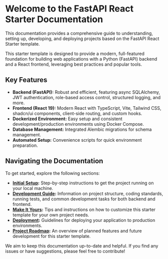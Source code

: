 # Welcome to the FastAPI React Starter Documentation

This documentation provides a comprehensive guide to understanding, setting up, developing, and deploying projects based on the FastAPI React Starter template.

This starter template is designed to provide a modern, full-featured foundation for building web applications with a Python (FastAPI) backend and a React frontend, leveraging best practices and popular tools.

## Key Features

- **Backend (FastAPI):** Robust and efficient, featuring async SQLAlchemy, JWT authentication, role-based access control, structured logging, and more.
- **Frontend (React 19):** Modern React with TypeScript, Vite, Tailwind CSS, shadcn/ui components, client-side routing, and custom hooks.
- **Dockerized Environment:** Easy setup and consistent development/production environments using Docker Compose.
- **Database Management:** Integrated Alembic migrations for schema management.
- **Automated Setup:** Convenience scripts for quick environment preparation.

## Navigating the Documentation

To get started, explore the following sections:

*   **[Initial Setup](initial_setup.md):** Step-by-step instructions to get the project running on your local machine.
*   **[Development Guide](development.md):** Information on project structure, coding standards, running tests, and common development tasks for both backend and frontend.
*   **[Make It Yours](make_it_yours.md):** Tips and instructions on how to customize this starter template for your own project needs.
*   **[Deployment](deployment.md):** Guidelines for deploying your application to production environments.
*   **[Project Roadmap](roadmap.md):** An overview of planned features and future development for this starter template.

We aim to keep this documentation up-to-date and helpful. If you find any issues or have suggestions, please feel free to contribute!